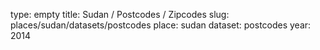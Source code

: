 type: empty
title: Sudan / Postcodes / Zipcodes
slug: places/sudan/datasets/postcodes
place: sudan
dataset: postcodes
year: 2014
